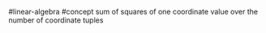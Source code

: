
#linear-algebra #concept 
sum of squares of one coordinate value over the number of coordinate tuples
